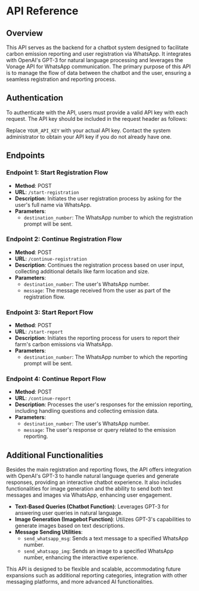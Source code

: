 # API Reference

## Overview

This API serves as the backend for a chatbot system designed to facilitate carbon emission reporting and user registration via WhatsApp. It integrates with OpenAI's GPT-3 for natural language processing and leverages the Vonage API for WhatsApp communication. The primary purpose of this API is to manage the flow of data between the chatbot and the user, ensuring a seamless registration and reporting process.

## Authentication

To authenticate with the API, users must provide a valid API key with each request. The API key should be included in the request header as follows:


Replace `YOUR_API_KEY` with your actual API key. Contact the system administrator to obtain your API key if you do not already have one.

## Endpoints

### Endpoint 1: Start Registration Flow
- **Method**: POST
- **URL**: `/start-registration`
- **Description**: Initiates the user registration process by asking for the user's full name via WhatsApp.
- **Parameters**:
  - `destination_number`: The WhatsApp number to which the registration prompt will be sent.

### Endpoint 2: Continue Registration Flow
- **Method**: POST
- **URL**: `/continue-registration`
- **Description**: Continues the registration process based on user input, collecting additional details like farm location and size.
- **Parameters**:
  - `destination_number`: The user's WhatsApp number.
  - `message`: The message received from the user as part of the registration flow.

### Endpoint 3: Start Report Flow
- **Method**: POST
- **URL**: `/start-report`
- **Description**: Initiates the reporting process for users to report their farm's carbon emissions via WhatsApp.
- **Parameters**:
  - `destination_number`: The WhatsApp number to which the reporting prompt will be sent.

### Endpoint 4: Continue Report Flow
- **Method**: POST
- **URL**: `/continue-report`
- **Description**: Processes the user's responses for the emission reporting, including handling questions and collecting emission data.
- **Parameters**:
  - `destination_number`: The user's WhatsApp number.
  - `message`: The user's response or query related to the emission reporting.

## Additional Functionalities

Besides the main registration and reporting flows, the API offers integration with OpenAI's GPT-3 to handle natural language queries and generate responses, providing an interactive chatbot experience. It also includes functionalities for image generation and the ability to send both text messages and images via WhatsApp, enhancing user engagement.

- **Text-Based Queries (Chatbot Function)**: Leverages GPT-3 for answering user queries in natural language.
- **Image Generation (Imagebot Function)**: Utilizes GPT-3's capabilities to generate images based on text descriptions.
- **Message Sending Utilities**:
  - `send_whatsapp_msg`: Sends a text message to a specified WhatsApp number.
  - `send_whatsapp_img`: Sends an image to a specified WhatsApp number, enhancing the interactive experience.

This API is designed to be flexible and scalable, accommodating future expansions such as additional reporting categories, integration with other messaging platforms, and more advanced AI functionalities.